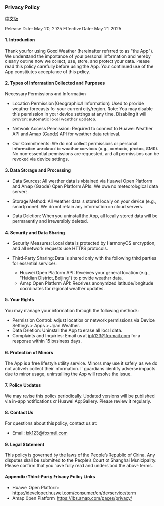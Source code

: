 ### Privacy Policy

[中文版](privacy-policy-for-good-weather-zh.md)

Release Date: May 20, 2025
Effective Date: May 21, 2025

#### 1. Introduction
Thank you for using Good Weather (hereinafter referred to as "the App"). We understand the importance of your personal information and hereby clearly outline how we collect, use, store, and protect your data. Please read this policy carefully before using the App. Your continued use of the App constitutes acceptance of this policy.

#### 2. Types of Information Collected and Purposes
Necessary Permissions and Information

* Location Permission (Geographical Information):
Used to provide weather forecasts for your current city/region.
Note: You may disable this permission in your device settings at any time. Disabling it will prevent automatic local weather updates.

* Network Access Permission:
Required to connect to Huawei Weather API and Amap (Gaode) API for weather data retrieval.

* Our Commitments:
We do not collect permissions or personal information unrelated to weather services (e.g., contacts, photos, SMS).
No non-essential permissions are requested, and all permissions can be revoked via device settings.

#### 3. Data Storage and Processing

* Data Sources:
All weather data is obtained via Huawei Open Platform and Amap (Gaode) Open Platform APIs. We own no meteorological data servers.

* Storage Method:
All weather data is stored locally on your device (e.g., smartphone). We do not retain any information on cloud servers.

* Data Deletion:
When you uninstall the App, all locally stored data will be permanently and irreversibly deleted.

#### 4. Security and Data Sharing
* Security Measures:
Local data is protected by HarmonyOS encryption, and all network requests use HTTPS protocols.

* Third-Party Sharing:
Data is shared only with the following third parties for essential services:
	* Huawei Open Platform API: Receives your general location (e.g., "Haidian District, Beijing") to provide weather data.
	* Amap Open Platform API: Receives anonymized latitude/longitude coordinates for regional weather updates.

#### 5. Your Rights
You may manage your information through the following methods:
* Permission Control: Adjust location or network permissions via Device Settings > Apps > Jijian Weather.
* Data Deletion: Uninstall the App to erase all local data.
* Complaints and Inquiries: Email us at ipk123@foxmail.com for a response within 15 business days.

#### 6. Protection of Minors
The App is a free lifestyle utility service. Minors may use it safely, as we do not actively collect their information. If guardians identify adverse impacts due to minor usage, uninstalling the App will resolve the issue.

#### 7. Policy Updates
We may revise this policy periodically. Updated versions will be published via in-app notifications or Huawei AppGallery. Please review it regularly.

#### 8. Contact Us
For questions about this policy, contact us at:
* Email: ipk123@foxmail.com

#### 9. Legal Statement
This policy is governed by the laws of the People’s Republic of China. Any disputes shall be submitted to the People’s Court of Shanghai Municipality.
Please confirm that you have fully read and understood the above terms.

#### Appendix: Third-Party Privacy Policy Links
* Huawei Open Platform: https://developer.huawei.com/consumer/cn/devservice/term
* Amap Open Platform: https://lbs.amap.com/pages/privacy/
